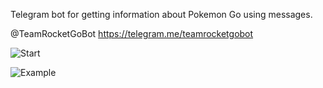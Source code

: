 Telegram bot for getting information about Pokemon Go using messages. 

 @TeamRocketGoBot
https://telegram.me/teamrocketgobot


![Start](http://i.imgur.com/adOTurL.png "Start Page")







![Example](http://i.imgur.com/ipJ27tf.png "Example")
